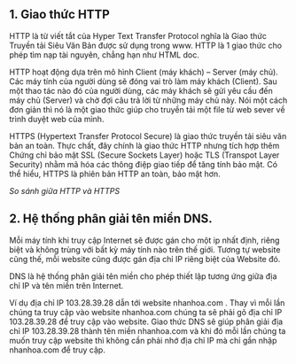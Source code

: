 ## 1. Giao thức HTTP

  HTTP là từ viết tắt của Hyper Text Transfer Protocol nghĩa là Giao thức Truyền tải Siêu Văn Bản được sử dụng trong www. HTTP là 1 giao thức cho phép tìm nạp tài nguyên, chẳng hạn như HTML doc.
  
  HTTP hoạt động dựa trên mô hình Client (máy khách) – Server (máy chủ). Các máy tính của người dùng sẽ đóng vai trò làm máy khách (Client). Sau một thao tác nào đó của người dùng, các máy khách sẽ gửi yêu cầu đến máy chủ (Server) và chờ đợi câu trả lời từ những máy chủ này. Nói một cách đơn giản thì nó là một giao thức giúp cho truyền tải một file từ web sever về trình duyệt web của mình.

 
  HTTPS (Hypertext Transfer Protocol Secure) là giao thức truyền tải siêu văn bản an toàn. Thực chất, đây chính là giao thức HTTP nhưng tích hợp thêm Chứng chỉ bảo mật SSL (Secure Sockets Layer) hoặc TLS (Transpot Layer Security) nhằm mã hóa các thông điệp giao tiếp để tăng tính bảo mật. Có thể hiểu, HTTPS là phiên bản HTTP an toàn, bảo mật hơn.
 
 *So sánh giữa HTTP và HTTPS*


## 2. Hệ thống phân giải tên miền DNS.

  Mỗi máy tính khi truy cập Internet sẽ được gán cho một ip nhất định, riêng biệt và không trùng với bất kỳ máy tính nào trên thế giới. Tương tự website cũng thế, mỗi website cũng được gán địa chỉ IP riêng biệt của Website đó.
  
  DNS là hệ thống phân giải tên miền cho phép thiết lập tương ứng giữa địa chỉ IP và tên miền trên Internet.
  
  Ví dụ địa chỉ IP 103.28.39.28 dẫn tới website nhanhoa.com . Thay vì mỗi lần chúng ta truy cập vào website nhanhoa.com chúng ta sẽ phải gõ địa chỉ IP 103.28.39.28 để truy cập vào website. Giao thức DNS sẽ giúp phân giải địa chỉ IP 103.28.39.28 thành tên miền nhanhoa.com và khi đó mỗi lần chúng ta muốn truy cập website thì không cần phải nhớ địa chỉ IP mà chỉ gần nhập nhanhoa.com để truy cập.